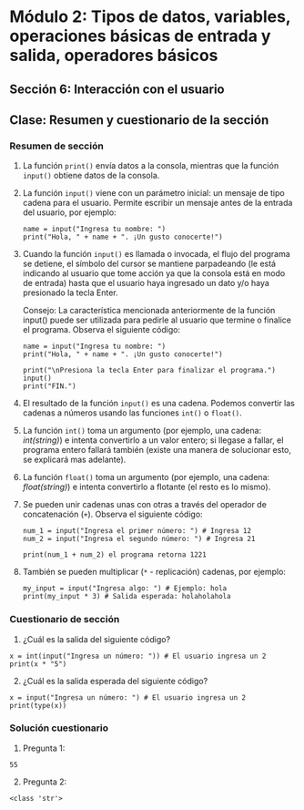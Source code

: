 # Módulo 2: Tipos de datos, variables, operaciones básicas de entrada y salida, operadores básicos 
## Sección 6: Interacción con el usuario
## Clase: Resumen y cuestionario de la sección

### Resumen de sección

1. La función `print()` envía datos a la consola, mientras que la función `input()` obtiene datos de la consola.
2. La función `input()` viene con un parámetro inicial: un mensaje de tipo cadena para el usuario. Permite escribir un mensaje antes de la entrada del usuario, por ejemplo:

    ```
    name = input("Ingresa tu nombre: ")
    print("Hola, " + name + ". ¡Un gusto conocerte!")
    ```

3. Cuando la función `input()` es llamada o invocada, el flujo del programa se detiene, el símbolo del cursor se mantiene parpadeando (le está indicando al usuario que tome acción ya que la consola está en modo de entrada) hasta que el usuario haya ingresado un dato y/o haya presionado la tecla Enter.

    Consejo: La característica mencionada anteriormente de la función input() puede ser utilizada para pedirle al usuario que termine o finalice el programa. Observa el siguiente código:

    ```
    name = input("Ingresa tu nombre: ")
    print("Hola, " + name + ". ¡Un gusto conocerte!")
    
    print("\nPresiona la tecla Enter para finalizar el programa.")
    input()
    print("FIN.")
    ```
4. El resultado de la función `input()` es una cadena. Podemos convertir las cadenas a números usando las funciones `int()` o `float()`.

5. La función `int()` toma un argumento (por ejemplo, una cadena: *int(string)*) e intenta convertirlo a un valor entero; si llegase a fallar, el programa entero fallará también (existe una manera de solucionar esto, se explicará mas adelante).

6. La función `float()` toma un argumento (por ejemplo, una cadena: *float(string)*) e intenta convertirlo a flotante (el resto es lo mismo).

7. Se pueden unir cadenas unas con otras a través del operador de concatenación (`+`). Observa el siguiente código:

    ```
    num_1 = input("Ingresa el primer número: ") # Ingresa 12
    num_2 = input("Ingresa el segundo número: ") # Ingresa 21

    print(num_1 + num_2) el programa retorna 1221
    ```

8. También se pueden multiplicar (`*` - replicación) cadenas, por ejemplo:

    ```
    my_input = input("Ingresa algo: ") # Ejemplo: hola
    print(my_input * 3) # Salida esperada: holaholahola
    ```

 ### Cuestionario de sección

1. ¿Cuál es la salida del siguiente código?

```
x = int(input("Ingresa un número: ")) # El usuario ingresa un 2 
print(x * "5")
```

2. ¿Cuál es la salida esperada del siguiente código?

```
x = input("Ingresa un número: ") # El usuario ingresa un 2 
print(type(x))
```

### Solución cuestionario

1. Pregunta 1:

`55`

2. Pregunta 2:

`<class 'str'>`
